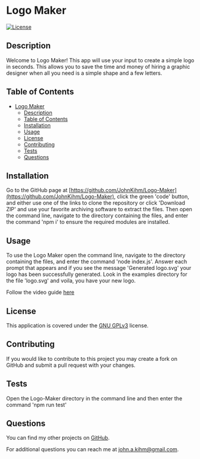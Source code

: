 # Logo Maker

[![License](https://img.shields.io/badge/License-GNU_GPLv3-blue.svg)](https://choosealicense.com/licenses/gpl-3.0/)

## Description

Welcome to Logo Maker! This app will use your input to create a simple logo in seconds. This allows you to save the time and money of hiring a graphic designer when all you need is a simple shape and a few letters.

## Table of Contents

- [Logo Maker](#logo-maker)
  - [Description](#description)
  - [Table of Contents](#table-of-contents)
  - [Installation](#installation)
  - [Usage](#usage)
  - [License](#license)
  - [Contributing](#contributing)
  - [Tests](#tests)
  - [Questions](#questions)

## Installation

Go to the GitHub page at [https://github.com/JohnKihm/Logo-Maker](https://github.com/JohnKihm/Logo-Maker), click the green 'code' button, and either use one of the links to clone the repository or click 'Download ZIP' and use your favorite archiving software to extract the files. Then open the command line, navigate to the directory containing the files, and enter the command 'npm i' to ensure the required modules are installed.

## Usage

To use the Logo Maker open the command line, navigate to the directory containing the files, and enter the command 'node index.js'. Answer each prompt that appears and if you see the message 'Generated logo.svg' your logo has been successfully generated. Look in the examples directory for the file 'logo.svg' and voila, you have your new logo.

Follow the video guide [here](https://drive.google.com/file/d/1WqM5GZ3bSv-3rXpThz9tSQd9sfU3-H8y/view)

## License

This application is covered under the [GNU GPLv3](https://choosealicense.com/licenses/gpl-3.0/) license.

## Contributing

If you would like to contribute to this project you may create a fork on GitHub and submit a pull request with your changes.

## Tests

Open the Logo-Maker directory in the command line and then enter the command 'npm run test'

## Questions

You can find my other projects on [GitHub](https://github.com/JohnKihm).

For additional questions you can reach me at [john.a.kihm@gmail.com](mailto:john.a.kihm@gmail.com).

